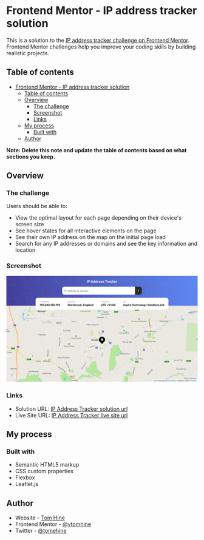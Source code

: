 # Frontend Mentor - IP address tracker solution

This is a solution to the [IP address tracker challenge on Frontend Mentor](https://www.frontendmentor.io/challenges/ip-address-tracker-I8-0yYAH0). Frontend Mentor challenges help you improve your coding skills by building realistic projects.

## Table of contents

- [Frontend Mentor - IP address tracker solution](#frontend-mentor---ip-address-tracker-solution)
  - [Table of contents](#table-of-contents)
  - [Overview](#overview)
    - [The challenge](#the-challenge)
    - [Screenshot](#screenshot)
    - [Links](#links)
  - [My process](#my-process)
    - [Built with](#built-with)
  - [Author](#author)

**Note: Delete this note and update the table of contents based on what sections you keep.**

## Overview

### The challenge

Users should be able to:

- View the optimal layout for each page depending on their device's screen size
- See hover states for all interactive elements on the page
- See their own IP address on the map on the initial page load
- Search for any IP addresses or domains and see the key information and location

### Screenshot

![](./ip-screenshot.png)

### Links

- Solution URL: [IP Address Tracker solution url](https://github.com/tomhine/ip-tracker)
- Live Site URL: [IP Address Tracker live site url](https://tomhine.github.io/ip-tracker/)

## My process

### Built with

- Semantic HTML5 markup
- CSS custom properties
- Flexbox
- Leaflet.js

## Author

- Website - [Tom Hine](https://tomhine.dev)
- Frontend Mentor - [@ytomhine](https://www.frontendmentor.io/profile/tomhine)
- Twitter - [@tomehine](https://www.twitter.com/tomehine)
